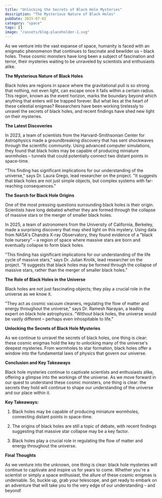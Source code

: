 ```yaml
---
title: "Unlocking the Secrets of Black Hole Mysteries"
description: "The Mysterious Nature of Black Holes"
pubDate: 2025-07-02
category: "space"
tags: []
image: "/assets/blog-placeholder-1.svg"
---
```


As we venture into the vast expanse of space, humanity is faced with an enigmatic phenomenon that continues to fascinate and bewilder us – black holes. These cosmic monsters have long been a subject of fascination and terror, their mysteries waiting to be unraveled by scientists and enthusiasts alike.

**The Mysterious Nature of Black Holes**

Black holes are regions in space where the gravitational pull is so strong that nothing, not even light, can escape once it falls within a certain radius. This region, known as the event horizon, marks the boundary beyond which anything that enters will be trapped forever. But what lies at the heart of these celestial enigmas? Researchers have been working tirelessly to unravel the secrets of black holes, and recent findings have shed new light on their mysteries.

**The Latest Discoveries**

In 2023, a team of scientists from the Harvard-Smithsonian Center for Astrophysics made a groundbreaking discovery that has sent shockwaves through the scientific community. Using advanced computer simulations, they found that black holes may be capable of producing miniature wormholes – tunnels that could potentially connect two distant points in space-time.

"This finding has significant implications for our understanding of the universe," says Dr. Laura Grego, lead researcher on the project. "It suggests that black holes are not just simple objects, but complex systems with far-reaching consequences."

**The Search for Black Hole Origins**

One of the most pressing questions surrounding black holes is their origin. Scientists have long debated whether they are formed through the collapse of massive stars or the merger of smaller black holes.

In 2025, a team of astronomers from the University of California, Berkeley, made a surprising discovery that may shed light on this mystery. Using data from NASA's Chandra X-ray Observatory, they found evidence of a "black hole nursery" – a region of space where massive stars are born and eventually collapse to form black holes.

"This finding has significant implications for our understanding of the life cycle of massive stars," says Dr. Julian Krolik, lead researcher on the project. "It suggests that black holes may be formed through the collapse of massive stars, rather than the merger of smaller black holes."

**The Role of Black Holes in the Universe**

Black holes are not just fascinating objects; they play a crucial role in the universe as we know it.

"They act as cosmic vacuum cleaners, regulating the flow of matter and energy throughout the universe," says Dr. Ramesh Narayan, a leading expert on black hole astrophysics. "Without black holes, the universe would be vastly different – perhaps even inhospitable to life."

**Unlocking the Secrets of Black Hole Mysteries**

As we continue to unravel the secrets of black holes, one thing is clear: these cosmic enigmas hold the key to unlocking many of the universe's deepest mysteries. From wormholes to star formation, black holes offer a window into the fundamental laws of physics that govern our universe.

**Conclusion and Key Takeaways**

Black hole mysteries continue to captivate scientists and enthusiasts alike, offering a glimpse into the workings of the universe. As we move forward in our quest to understand these cosmic monsters, one thing is clear: the secrets they hold will continue to shape our understanding of the universe and our place within it.

**Key Takeaways:**

1. Black holes may be capable of producing miniature wormholes, connecting distant points in space-time.

2. The origins of black holes are still a topic of debate, with recent findings suggesting that massive star collapse may be a key factor.

3. Black holes play a crucial role in regulating the flow of matter and energy throughout the universe.

**Final Thoughts**

As we venture into the unknown, one thing is clear: black hole mysteries will continue to captivate and inspire us for years to come. Whether you're a scientist or simply a space enthusiast, the allure of these cosmic enigmas is undeniable. So, buckle up, grab your telescope, and get ready to embark on an adventure that will take you to the very edge of our understanding – and beyond!